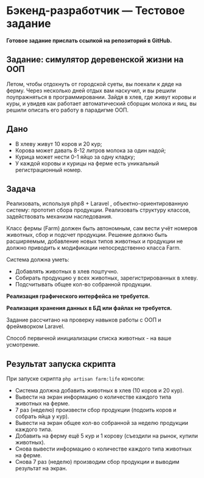 # Бэкенд-разработчик — Тестовое задание

**Готовое задание прислать ссылкой на репозиторий в GitHub.**

## **Задание: симулятор деревенской жизни на ООП**

Летом, чтобы отдохнуть от городской суеты, вы поехали к дяде на ферму. Через несколько дней отдых вам наскучил, и вы решили поупражняться в программировании. Зайдя в хлев, где живут коровы и куры, и увидев как работает автоматический сборщик молока и яиц, вы решили описать его работу в парадигме ООП.

## **Дано**

*   В хлеву живут 10 коров и 20 кур;
*   Корова может давать 8-12 литров молока за один надой;
*   Курица может нести 0-1 яйцо за одну кладку;
*   У каждой коровы и курицы на ферме есть уникальный регистрационный номер.

## **Задача**

Реализовать, используя php8 + Laravel , объектно-ориентированную систему: прототип сбора продукции. Реализовать структуру классов, задействовать механизм наследования.

Класс фермы (Farm) должен быть автономным, сам вести учёт номеров животных, сбор и подсчет продукции. Решение должно быть расширяемым, добавление новых типов животных и продукции не должно приводить к модификации непосредственно класса Farm.

  
Система должна уметь:

*   Добавлять животных в хлев поштучно.
*   Собирать продукцию у всех животных, зарегистрированных в хлеву.
*   Подсчитывать общее кол-во собранной продукции.


**Реализация графического интерфейса не требуется.**

**Реализация хранения данных в БД или файлах не требуется.**

Задание рассчитано на проверку навыков работы с ООП и фреймворком Laravel.

Способ первичной инициализации списка животных - на ваше усмотрение.

## **Результат запуска скрипта**

При запуске скрипта `php artisan farm:life` консоли:

*   Система должна добавить животных в хлев (10 коров и 20 кур).
*   Вывести на экран информацию о количестве каждого типа животных на ферме.
*   7 раз (неделю) произвести сбор продукции (подоить коров и собрать яйца у кур).
*   Вывести на экран общее кол-во собранной за неделю продукции каждого типа.
*   Добавить на ферму ещё 5 кур и 1 корову (съездили на рынок, купили животных).
*   Снова вывести информацию о количестве каждого типа животных на ферме.
*   Снова 7 раз (неделю) производим сбор продукции и выводим результат на экран.